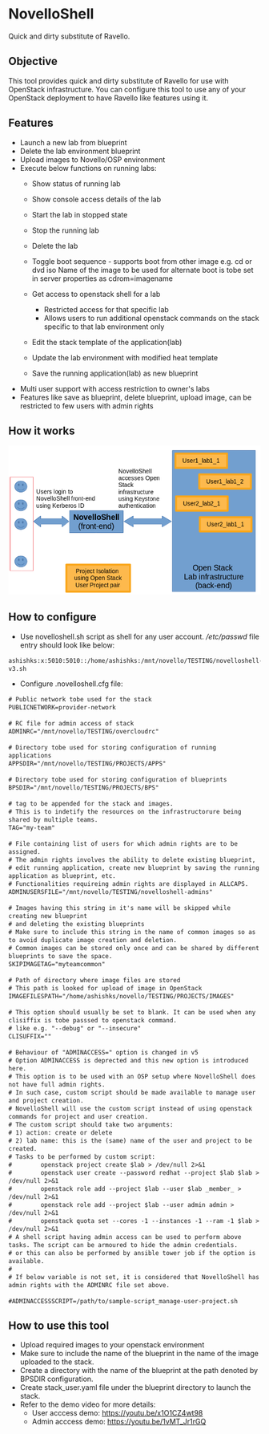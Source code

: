 # NovelloShell

Quick and dirty substitute of Ravello.

## Objective

This tool provides quick and dirty substitute of Ravello for use with OpenStack infrastructure.
You can configure this tool to use any of your OpenStack deployment to have Ravello like features using it.

## Features

- Launch a new lab from blueprint
- Delete the lab environment blueprint
- Upload images to Novello/OSP environment
- Execute below functions on running labs:
  - Show status of running lab
  - Show console access details of the lab
  - Start the lab in stopped state
  - Stop the running lab
  - Delete the lab
  - Toggle boot sequence - supports boot from other image e.g. cd or dvd iso
    Name of the image to be used for alternate boot is tobe set in server properties as cdrom=imagename
  - Get access to openstack shell for a lab 
    - Restricted access for that specific lab
    - Allows users to run additional openstack commands on the stack specific to that lab environment only

  - Edit the stack template of the application(lab)
  - Update the lab environment with modified heat template
  - Save the running application(lab) as new blueprint
- Multi user support with access restriction to owner's labs
- Features like save as blueprint, delete blueprint, upload image, can be restricted to few users with admin rights

## How it works

![Alt text](novelloshell.png?raw=true "How NovelloShell works")


## How to configure

- Use novelloshell.sh script as shell for any user account.
*/etc/passwd* file entry should look like below:
```
ashishks:x:5010:5010::/home/ashishks:/mnt/novello/TESTING/novelloshell-v3.sh
```

- Configure .novelloshell.cfg file:
```
# Public network tobe used for the stack
PUBLICNETWORK=provider-network

# RC file for admin access of stack
ADMINRC="/mnt/novello/TESTING/overcloudrc"

# Directory tobe used for storing configuration of running applications
APPSDIR="/mnt/novello/TESTING/PROJECTS/APPS"

# Directory tobe used for storing configuration of blueprints
BPSDIR="/mnt/novello/TESTING/PROJECTS/BPS"

# tag to be appended for the stack and images.
# This is to indetify the resources on the infrastructorure being shared by multiple teams.
TAG="my-team"

# File containing list of users for which admin rights are to be assigned.
# The admin rights involves the ability to delete existing blueprint,         
# edit running application, create new blueprint by saving the running application as blueprint, etc.
# Functionalities requireing admin rights are displayed in ALLCAPS.
ADMINUSERSFILE="/mnt/novello/TESTING/novelloshell-admins"

# Images having this string in it's name will be skipped while creating new blueprint 
# and deleting the existing blueprints
# Make sure to include this string in the name of common images so as to avoid duplicate image creation and deletion.
# Common images can be stored only once and can be shared by different blueprints to save the space.
SKIPIMAGETAG="myteamcommon"

# Path of directory where image files are stored 
# This path is looked for upload of image in OpenStack 
IMAGEFILESPATH="/home/ashishks/novello/TESTING/PROJECTS/IMAGES"

# This option should usually be set to blank. It can be used when any clisiffix is tobe passsed to openstack command.
# like e.g. "--debug" or "--insecure" 
CLISUFFIX=""

# Behaviour of "ADMINACCESS=" option is changed in v5
# Option ADMINACCESS is deprected and this new option is introduced here.
# This option is to be used with an OSP setup where NovelloShell does not have full admin rights.
# In such case, custom script should be made available to manage user and project creation.
# NovelloShell will use the custom script instead of using openstack commands for project and user creation.
# The custom script should take two arguments:
# 1) action: create or delete
# 2) lab name: this is the (same) name of the user and project to be created.
# Tasks to be performed by custom script:
#        openstack project create $lab > /dev/null 2>&1
#        openstack user create --password redhat --project $lab $lab > /dev/null 2>&1
#        openstack role add --project $lab --user $lab _member_ > /dev/null 2>&1
#        openstack role add --project $lab --user admin admin > /dev/null 2>&1
#        openstack quota set --cores -1 --instances -1 --ram -1 $lab > /dev/null 2>&1
# A shell script having admin access can be used to perform above tasks. The script can be armoured to hide the admin credentials.
# or this can also be performed by ansible tower job if the option is available.
#
# If below variable is not set, it is considered that NovelloShell has admin rights with the ADMINRC file set above.

#ADMINACCESSSCRIPT=/path/to/sample-script_manage-user-project.sh

```

## How to use this tool

- Upload required images to your openstack environment
- Make sure to include the name of the blueprint in the name of the image uploaded to the stack.
- Create a directory with the name of the blueprint at the path denoted by BPSDIR configuration.
- Create stack_user.yaml file under the blueprint directory to launch the stack.
- Refer to the demo video for more details:
  - User acccess demo:
	https://youtu.be/x1O1CZ4wt98
  - Admin acccess demo:
	https://youtu.be/1vMT_Jr1rGQ
